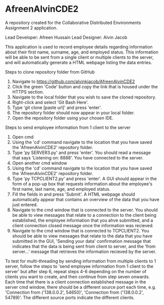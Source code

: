 # AfreenAlvinCDE2
A repository created for the Collaborative Distributed Environments Assignment 2 application. 

Lead Developer: Afreen Hussain
Lead Designer: Alvin Jacob

This application is used to record employee details regarding information about their first name, surname, age, and employed status. This information will be able to be sent from a single client or multiple clients to the server, and will automatically generate a HTML webpage listing the data entries. 

Steps to clone repository folder from GitHub 
1) Navigate to https://github.com/alvinkjacob/AfreenAlvinCDE2 
2) Click the green 'Code' button and copy the link that is housed under the HTTPS section.
3) Navigate to the local folder that you wish to save the cloned repository.
4) Right-click and select 'Git Bash Here'.
5) Type 'git clone [paste url]' and press 'enter'.
6) The repository folder should now appear in your local folder.
7) Open the repository folder using your chosen IDE. 

Steps to send employee information from 1 client to the server
1) Open cmd
2) Using the 'cd' command navigate to the location that you have saved the 'AfreenAlvinCDE2' repository folder.
3) Type 'py SERVER3.py' and press 'enter'. You should read a message that says 'Listening on: 8888'. You have connected to the server.
4) Open another cmd window
5) Using the 'cd' command navigate to the location that you have saved the 'AfreenAlvinCDE2' repository folder.
6) Type 'py TCPCLIENT2.py' and press 'enter'. A GUI should appear in the form of a pop-up box that requests information about the employee's first name, last name, age, and employed status.
7) Fill the fields in and press 'Submit'. A HTML webpage should automatically appear that contains an overview of the data that you have just entered. 
8) Navigate to the cmd window that is connected to the server. You should be able to view messages that relate to a connection to the client being established, the employee information that you ahve submitted, and a client connection closed message once the information was recieved. 
9) Navigate to the cmd window that is connected to TCPCLIENT2. You should be able to view messages that relate to the data that you have submitted in the GUI, 'Sending your data' confirmation message that indicates that the data is being sent from client to server, and the 'from server...' message that retrieves the information recieved by the server. 

To test for multi-threading by sending information from multiple clients to 1 server, follow the steps to 'send employee information from 1 client to the server' but after step 6, repeat steps 4-6 depending on the number of clients you want to create, and then continue from step seven onwards. Each time that there is a client connection established message in the server cmd window, there should be a different source port each time, e.g. 'Connection from ('138.0.0.2', 54650)', 'Connection from ('138.0.0.2', 54789)'. The different source ports indicate the different clients. 
